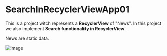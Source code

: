 # SearchInRecyclerViewApp01

This is a project witch represents a **RecyclerView** of "News".
In this project we also implement **Search functionality in RecyclerView**.

News are static data.

![image](https://github.com/pmoschos/SearchInRecyclerViewApp01/assets/133533759/160ad902-d730-4db6-b799-c0fa7ef3d006)
